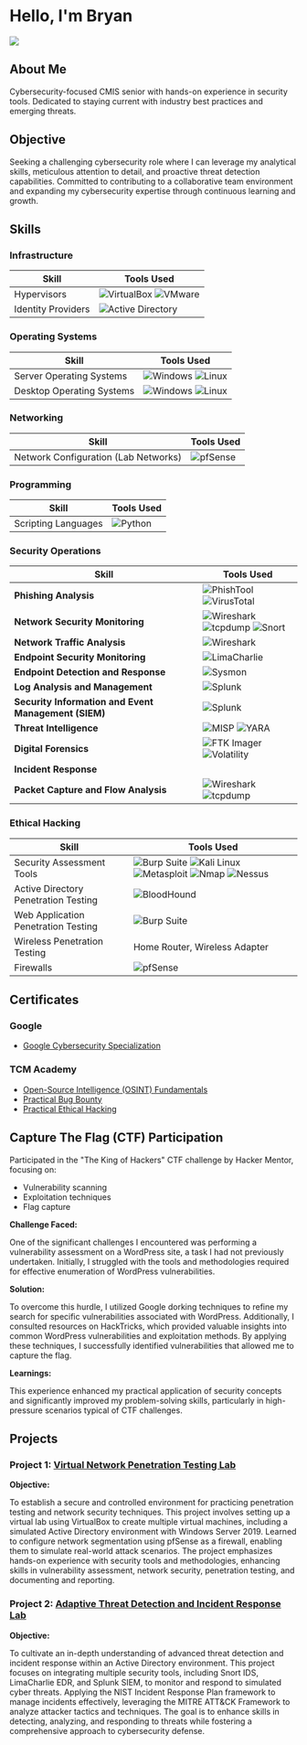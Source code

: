 # Hello, I'm Bryan
<a href="https://www.linkedin.com/in/bryan-vega-714246261/"><img src="https://img.shields.io/badge/-LinkedIn-0072b1?&style=for-the-badge&logo=linkedin&logoColor=white" /></a>

## About Me
Cybersecurity-focused CMIS senior with hands-on experience in security tools. Dedicated to staying current with industry best practices and emerging threats.


## Objective
Seeking a challenging cybersecurity role where I can leverage my analytical skills, meticulous attention to detail, and proactive threat detection capabilities. Committed to contributing to a collaborative team environment and expanding my cybersecurity expertise through continuous learning and growth.


## Skills

### Infrastructure
| **Skill**                                     | **Tools Used**                            |
|-----------------------------------------------|-------------------------------------------|
| Hypervisors                                   | ![VirtualBox](https://img.shields.io/badge/VirtualBox-4c4d51?style=flat&logo=virtualbox&logoColor=white) ![VMware](https://img.shields.io/badge/VMware-61b0e4?style=flat&logo=vmware&logoColor=white) |
| Identity Providers | ![Active Directory](https://img.shields.io/badge/Active_Directory-0078D6?style=flat&logo=microsoft&logoColor=white) |

### Operating Systems
| **Skill**                                     | **Tools Used**                            |
|-----------------------------------------------|-------------------------------------------|
| Server Operating Systems                      | ![Windows](https://img.shields.io/badge/Windows-0078D6?style=flat&logo=windows&logoColor=white) ![Linux](https://img.shields.io/badge/Linux-FCC624?style=flat&logo=linux&logoColor=black) |
| Desktop Operating Systems                     | ![Windows](https://img.shields.io/badge/Windows-0078D6?style=flat&logo=windows&logoColor=white) ![Linux](https://img.shields.io/badge/Linux-FCC624?style=flat&logo=linux&logoColor=black) |

### Networking
| **Skill**                                     | **Tools Used**                            |
|-----------------------------------------------|-------------------------------------------|
| Network Configuration (Lab Networks)          | ![pfSense](https://img.shields.io/badge/pfSense-7D9B6D?style=flat&logo=pfsense&logoColor=white) |

### Programming
| **Skill**                                     | **Tools Used**                            |
|-----------------------------------------------|-------------------------------------------|
| Scripting Languages                           | ![Python](https://img.shields.io/badge/Python-3776AB?style=flat&logo=python&logoColor=white) |

### Security Operations 

| **Skill**                                  | **Tools Used**                                                                                   |
|--------------------------------------------------|-------------------------------------------------------------------------------------------------|
| **Phishing Analysis**                             | ![PhishTool](https://img.shields.io/badge/PhishTool-FF5733?style=flat&logo=googlechrome&logoColor=white) ![VirusTotal](https://img.shields.io/badge/VirusTotal-FF1744?style=flat&logo=virustotal&logoColor=white) |
| **Network Security Monitoring**                   | ![Wireshark](https://img.shields.io/badge/Wireshark-3A99FF?style=flat&logo=wireshark&logoColor=white) <br> ![tcpdump](https://img.shields.io/badge/tcpdump-4D4D4D?style=flat&logo=gnu&logoColor=white) ![Snort](https://img.shields.io/badge/Snort-7A0D2D?style=flat&logo=snort&logoColor=white) |
| **Network Traffic Analysis**                      | ![Wireshark](https://img.shields.io/badge/Wireshark-3A99FF?style=flat&logo=wireshark&logoColor=white) |
| **Endpoint Security Monitoring**                  | ![LimaCharlie](https://img.shields.io/badge/LimaCharlie-00C853?style=flat&logo=linux&logoColor=white) |
| **Endpoint Detection and Response**               | ![Sysmon](https://img.shields.io/badge/Sysmon-1D7BF4?style=flat&logo=microsoft&logoColor=white) |
| **Log Analysis and Management**                   | ![Splunk](https://img.shields.io/badge/Splunk-0072C6?style=flat&logo=splunk&logoColor=white) |
| **Security Information and Event Management (SIEM)** | ![Splunk](https://img.shields.io/badge/Splunk-0072C6?style=flat&logo=splunk&logoColor=white)  |
| **Threat Intelligence**                           | ![MISP](https://img.shields.io/badge/MISP-FF5722?style=flat&logo=cloudflare&logoColor=white) ![YARA](https://img.shields.io/badge/YARA-FF9800?style=flat&logo=gnu&logoColor=white) |
| **Digital Forensics**                             | ![FTK Imager](https://img.shields.io/badge/FTK%20Imager-0077C2?style=flat&logo=apple&logoColor=white) ![Volatility](https://img.shields.io/badge/Volatility-FF9800?style=flat&logo=python&logoColor=white) |
| **Incident Response**                             |  |
| **Packet Capture and Flow Analysis**             | ![Wireshark](https://img.shields.io/badge/Wireshark-3A99FF?style=flat&logo=wireshark&logoColor=white) ![tcpdump](https://img.shields.io/badge/tcpdump-4D4D4D?style=flat&logo=gnu&logoColor=white) |

### Ethical Hacking 
| **Skill**                                     | **Tools Used**                            |
|-----------------------------------------------|-------------------------------------------|
| Security Assessment Tools                     | ![Burp Suite](https://img.shields.io/badge/Burp_Suite-FF6600?style=flat&logo=burp-suite&logoColor=white) ![Kali Linux](https://img.shields.io/badge/Kali-557C94?style=flat&logo=kali-linux&logoColor=white) ![Metasploit](https://img.shields.io/badge/Metasploit-000000?style=flat&logo=metasploit&logoColor=white) ![Nmap](https://img.shields.io/badge/Nmap-00BFFF?style=flat&logo=nmap&logoColor=white) ![Nessus](https://img.shields.io/badge/Nessus-6D4F7D?style=flat&logo=tenable&logoColor=white) |
| Active Directory Penetration Testing          |![BloodHound](https://img.shields.io/badge/BloodHound-FF0000?style=flat&logo=gitkraken&logoColor=white)| 
| Web Application Penetration Testing           | ![Burp Suite](https://img.shields.io/badge/Burp_Suite-FF6600?style=flat&logo=burp-suite&logoColor=white) | 
| Wireless Penetration Testing                  | Home Router, Wireless Adapter | 
| Firewalls                                     | ![pfSense](https://img.shields.io/badge/pfSense-7D9B6D?style=flat&logo=pfsense&logoColor=white) |

## Certificates

### Google

- <a href="https://github.com/A9u3ybaCyb3r/Certifications/blob/main/README.md">Google Cybersecurity Specialization</a>

### TCM Academy

- <a href="https://github.com/A9u3ybaCyb3r/Certifications/blob/main/README.md">Open-Source Intelligence (OSINT) Fundamentals</a>
- <a href="https://github.com/A9u3ybaCyb3r/Certifications/blob/main/README.md">Practical Bug Bounty</a>
- <a href="https://github.com/A9u3ybaCyb3r/Certifications/blob/main/README.md">Practical Ethical Hacking</a>

## Capture The Flag (CTF) Participation

Participated in the "The King of Hackers" CTF challenge by Hacker Mentor, focusing on:

- Vulnerability scanning
- Exploitation techniques
- Flag capture

**Challenge Faced:**  

One of the significant challenges I encountered was performing a vulnerability assessment on a WordPress site, a task I had not previously undertaken. Initially, I struggled with the tools and methodologies required for effective enumeration of WordPress vulnerabilities.

**Solution:**  

To overcome this hurdle, I utilized Google dorking techniques to refine my search for specific vulnerabilities associated with WordPress. Additionally, I consulted resources on HackTricks, which provided valuable insights into common WordPress vulnerabilities and exploitation methods. By applying these techniques, I successfully identified vulnerabilities that allowed me to capture the flag.

**Learnings:**  

This experience enhanced my practical application of security concepts and significantly improved my problem-solving skills, particularly in high-pressure scenarios typical of CTF challenges.



## Projects

### Project 1: **[Virtual Network Penetration Testing Lab](https://github.com/A9u3ybaCyb3r/Virtual-Network-Penetration-Testing-Lab)**

**Objective:**

To establish a secure and controlled environment for practicing penetration testing and network security techniques. This project involves setting up a virtual lab using VirtualBox to create multiple virtual machines, including a simulated Active Directory environment with Windows Server 2019. Learned to configure network segmentation using pfSense as a firewall, enabling them to simulate real-world attack scenarios. The project emphasizes hands-on experience with security tools and methodologies, enhancing skills in vulnerability assessment, network security, penetration testing, and documenting and reporting.

### Project 2: **[Adaptive Threat Detection and Incident Response Lab](https://github.com/A9u3ybaCyb3r/Adaptive-Threat-Detection-and-Incident-Response-Lab)** 

**Objective:**

To cultivate an in-depth understanding of advanced threat detection and incident response within an Active Directory environment. This project focuses on integrating multiple security tools, including Snort IDS, LimaCharlie EDR, and Splunk SIEM, to monitor and respond to simulated cyber threats. Applying the NIST Incident Response Plan framework to manage incidents effectively, leveraging the MITRE ATT&CK Framework to analyze attacker tactics and techniques. The goal is to enhance skills in detecting, analyzing, and responding to threats while fostering a comprehensive approach to cybersecurity defense.


